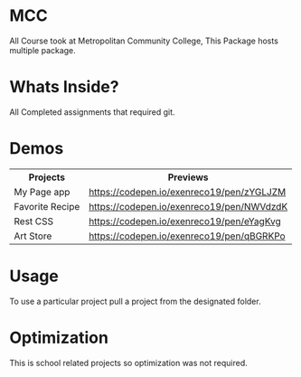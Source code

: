 # MCC
All Course took at Metropolitan Community College, This Package hosts multiple package.

# Whats Inside?
All Completed assignments that required git.

# Demos
<table>
    <tr>
        <th>Projects</th>
        <th>Previews</th>
    </tr>
    <tr>
        <td>My Page app</td>
        <td><a href="https://codepen.io/exenreco19/pen/zYGLJZM" target="_blank">https://codepen.io/exenreco19/pen/zYGLJZM</a></td>
    </tr>
    <tr>
        <td>Favorite Recipe</td>
        <td><a href="https://codepen.io/exenreco19/pen/NWVdzdK" target="_blank">https://codepen.io/exenreco19/pen/NWVdzdK</a></td>
    </tr>
    <tr>
        <td>Rest CSS</td>
        <td><a href="https://codepen.io/exenreco19/pen/eYagKvg" target="_blank">https://codepen.io/exenreco19/pen/eYagKvg</a></td>
    </tr>
    <tr>
        <td>Art Store</td>
        <td><a href="https://codepen.io/exenreco19/pen/qBGRKPo" target="_blank">https://codepen.io/exenreco19/pen/qBGRKPo</a></td>
    </tr>
</table>

# Usage
To use a particular project pull a project from the designated folder.

# Optimization
This is school related projects so optimization was not required.

